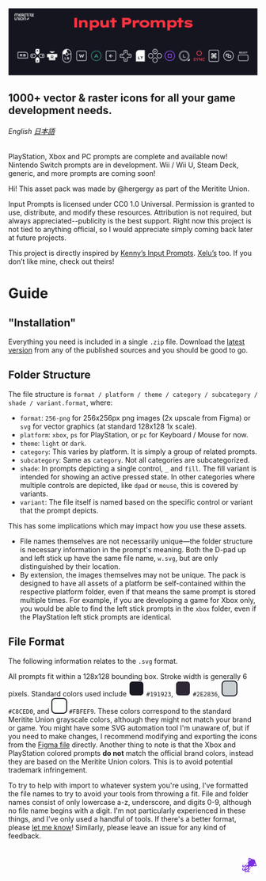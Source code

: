 <picture>
  <source media="(prefers-color-scheme: dark)" srcset="github_assets/cover_dark.png">
  <source media="(prefers-color-scheme: light)" srcset="github_assets/cover_light.png">
  <img alt="The Meritite Union's Input Prompts" src="github_assets/cover.png">
</picture>

## 1000+ vector & raster icons for all your game development needs.
###### English [日本語](README.ja-jp.md)
PlayStation, Xbox and PC prompts are complete and available now!
Nintendo Switch prompts are in development.
Wii / Wii U, Steam Deck, generic, and more prompts are coming soon!

Hi! This asset pack was made by @hergergy as part of the Meritite Union.

Input Prompts is licensed under CC0 1.0 Universal. Permission is granted to use, distribute, and modify these resources. Attribution is not required, but always appreciated--publicity is the best support. Right now this project is not tied to anything official, so I would appreciate simply coming back later at future projects.

This project is directly inspired by [Kenny’s Input Prompts](https://www.kenney.nl/assets/input-prompts). [Xelu’s](https://thoseawesomeguys.com/prompts/) too. If you don’t like mine, check out theirs!

# Guide
## "Installation"
Everything you need is included in a single `.zip` file. Download the [latest version](https://github.com/meritite-union/input-prompts/releases/latest) from any of the published sources and you should be good to go. 
## Folder Structure
The file structure is `format / platform / theme / category / subcategory / shade / variant.format`, where:
- `format`: `256-png` for 256x256px png images (2x upscale from Figma) or `svg` for vector graphics (at standard 128x128 1x scale).
- `platform`: `xbox`, `ps` for PlayStation, or `pc` for Keyboard / Mouse for now.
- `theme`: `light` or `dark`.
- `category`: This varies by platform. It is simply a group of related prompts.
- `subcategory`: Same as `category`. Not all categories are subcategorized.
- `shade`: In prompts depicting a single control, `_` and `fill`. The fill variant is intended for showing an active pressed state. In other categories where multiple controls are depicted, like `dpad` or `mouse`, this is covered by variants.
- `variant`: The file itself is named based on the specific control or variant that the prompt depicts.

This has some implications which may impact how you use these assets.
- File names themselves are not necessarily unique—the folder structure is necessary information in the prompt's meaning. Both the D-pad up and left stick up have the same file name, `w.svg`, but are only distinguished by their location.
- By extension, the images themselves may not be unique. The pack is designed to have all assets of a platform be self-contained within the respective platform folder, even if that means the same prompt is stored multiple times. For example, if you are developing a game for Xbox only, you would be able to find the left stick prompts in the `xbox` folder, even if the PlayStation left stick prompts are identical.
## File Format
The following information relates to the `.svg` format.

All prompts fit within a 128x128 bounding box. Stroke width is generally 6 pixels. Standard colors used include ![#191923 HEX color representation](github_assets/191923.svg) `#191923`, ![#2E2836 HEX color representation](github_assets/2e2836.svg) `#2E2836`, ![#C8CED0 HEX color representation](github_assets/c8ced0.svg) `#C8CED0`, and ![#FBFEF9 HEX color representation](github_assets/fbfef9.svg) `#FBFEF9`. These colors correspond to the standard Meritite Union grayscale colors, although they might not match your brand or game. You might have some SVG automation tool I'm unaware of, but if you need to make changes, I recommend modifying and exporting the icons from the [Figma file](https://www.figma.com/community/file/1354930683181049242/input-prompts) directly. Another thing to note is that the Xbox and PlayStation colored prompts **do not** match the official brand colors, instead they are based on the Meritite Union colors. This is to avoid potential trademark infringement.

To try to help with import to whatever system you're using, I've formatted the file names to try to avoid your tools from throwing a fit. File and folder names consist of only lowercase a-z, underscore, and digits 0-9, although no file name begins with a digit. I'm not particularly experienced in these things, and I've only used a handful of tools. If there's a better format, please [let me know](https://github.com/meritite-union/input-prompts/issues/new)! Similarly, please leave an issue for any kind of feedback.
\
\
\
<img src="https://github.com/meritite-union/brand/blob/c0399ebfb77d66757c189edf77639b8a349f1d62/250x250.svg" width="35" height="35" alt="Meritite Union plain purple squid mascot" style="float:right;">
